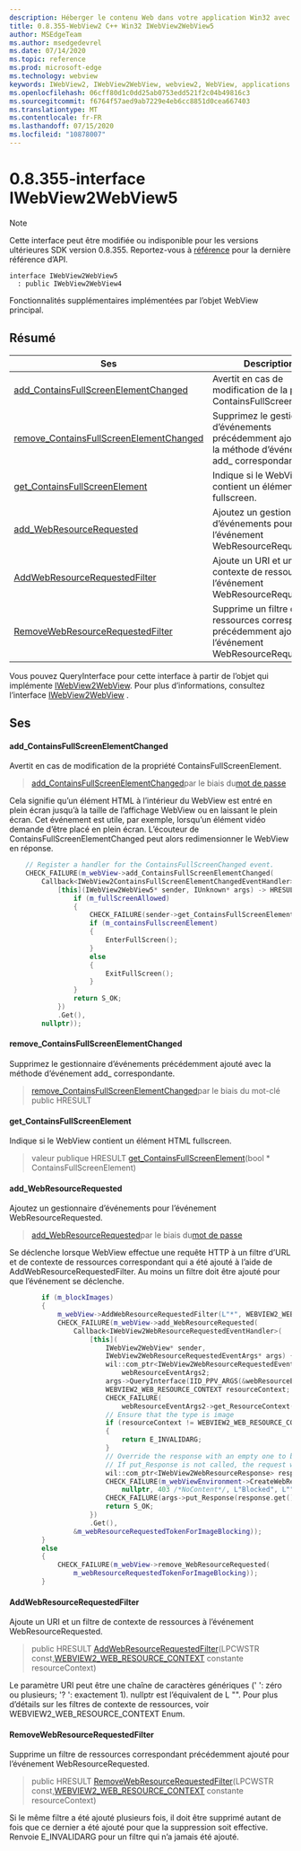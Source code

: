 ```yaml
---
description: Héberger le contenu Web dans votre application Win32 avec le contrôle Microsoft Edge WebView2
title: 0.8.355-WebView2 C++ Win32 IWebView2WebView5
author: MSEdgeTeam
ms.author: msedgedevrel
ms.date: 07/14/2020
ms.topic: reference
ms.prod: microsoft-edge
ms.technology: webview
keywords: IWebView2, IWebView2WebView, webview2, WebView, applications Win32, Win32, Edge
ms.openlocfilehash: 06cff80d1c0dd25ab0753edd521f2c04b49816c3
ms.sourcegitcommit: f6764f57aed9ab7229e4eb6cc8851d0cea667403
ms.translationtype: MT
ms.contentlocale: fr-FR
ms.lasthandoff: 07/15/2020
ms.locfileid: "10878007"
---
```

# 0.8.355-interface IWebView2WebView5 

> [!NOTE]
> Cette interface peut être modifiée ou indisponible pour les versions ultérieures SDK version 0.8.355. Reportez-vous à [référence](../../../webview2-api-reference.md) pour la dernière référence d’API.

```
interface IWebView2WebView5
  : public IWebView2WebView4
```

Fonctionnalités supplémentaires implémentées par l’objet WebView principal.

## Résumé

 Ses                        | Descriptions
--------------------------------|---------------------------------------------
[add_ContainsFullScreenElementChanged](#add_containsfullscreenelementchanged) | Avertit en cas de modification de la propriété ContainsFullScreenElement.
[remove_ContainsFullScreenElementChanged](#remove_containsfullscreenelementchanged) | Supprimez le gestionnaire d’événements précédemment ajouté avec la méthode d’événement add_ correspondante.
[get_ContainsFullScreenElement](#get_containsfullscreenelement) | Indique si le WebView contient un élément HTML fullscreen.
[add_WebResourceRequested](#add_webresourcerequested) | Ajoutez un gestionnaire d’événements pour l’événement WebResourceRequested.
[AddWebResourceRequestedFilter](#addwebresourcerequestedfilter) | Ajoute un URI et un filtre de contexte de ressources à l’événement WebResourceRequested.
[RemoveWebResourceRequestedFilter](#removewebresourcerequestedfilter) | Supprime un filtre de ressources correspondant précédemment ajouté pour l’événement WebResourceRequested.

Vous pouvez QueryInterface pour cette interface à partir de l’objet qui implémente [IWebView2WebView](IWebView2WebView.md). Pour plus d’informations, consultez l’interface [IWebView2WebView](IWebView2WebView.md) .

## Ses

#### add_ContainsFullScreenElementChanged 

Avertit en cas de modification de la propriété ContainsFullScreenElement.

> [add_ContainsFullScreenElementChanged](#add_containsfullscreenelementchanged)par le biais du[mot de passe](IWebView2ContainsFullScreenElementChangedEventHandler.md)

Cela signifie qu’un élément HTML à l’intérieur du WebView est entré en plein écran jusqu’à la taille de l’affichage WebView ou en laissant le plein écran. Cet événement est utile, par exemple, lorsqu’un élément vidéo demande d’être placé en plein écran. L’écouteur de ContainsFullScreenElementChanged peut alors redimensionner le WebView en réponse.

```cpp
    // Register a handler for the ContainsFullScreenChanged event.
    CHECK_FAILURE(m_webView->add_ContainsFullScreenElementChanged(
        Callback<IWebView2ContainsFullScreenElementChangedEventHandler>(
            [this](IWebView2WebView5* sender, IUnknown* args) -> HRESULT {
                if (m_fullScreenAllowed)
                {
                    CHECK_FAILURE(sender->get_ContainsFullScreenElement(&m_containsFullscreenElement));
                    if (m_containsFullscreenElement)
                    {
                        EnterFullScreen();
                    }
                    else
                    {
                        ExitFullScreen();
                    }
                }
                return S_OK;
            })
            .Get(),
        nullptr));
```

#### remove_ContainsFullScreenElementChanged 

Supprimez le gestionnaire d’événements précédemment ajouté avec la méthode d’événement add_ correspondante.

> [remove_ContainsFullScreenElementChanged](#remove_containsfullscreenelementchanged)par le biais du mot-clé public HRESULT

#### get_ContainsFullScreenElement 

Indique si le WebView contient un élément HTML fullscreen.

> valeur publique HRESULT [get_ContainsFullScreenElement](#get_containsfullscreenelement)(bool * ContainsFullScreenElement)

#### add_WebResourceRequested 

Ajoutez un gestionnaire d’événements pour l’événement WebResourceRequested.

> [add_WebResourceRequested](#add_webresourcerequested)par le biais du[mot de passe](IWebView2WebResourceRequestedEventHandler.md)

Se déclenche lorsque WebView effectue une requête HTTP à un filtre d’URL et de contexte de ressources correspondant qui a été ajouté à l’aide de AddWebResourceRequestedFilter. Au moins un filtre doit être ajouté pour que l’événement se déclenche.

```cpp
        if (m_blockImages)
        {
            m_webView->AddWebResourceRequestedFilter(L"*", WEBVIEW2_WEB_RESOURCE_CONTEXT_IMAGE);
            CHECK_FAILURE(m_webView->add_WebResourceRequested(
                Callback<IWebView2WebResourceRequestedEventHandler>(
                    [this](
                        IWebView2WebView* sender,
                        IWebView2WebResourceRequestedEventArgs* args) {
                        wil::com_ptr<IWebView2WebResourceRequestedEventArgs2>
                            webResourceEventArgs2;
                        args->QueryInterface(IID_PPV_ARGS(&webResourceEventArgs2));
                        WEBVIEW2_WEB_RESOURCE_CONTEXT resourceContext;
                        CHECK_FAILURE(
                            webResourceEventArgs2->get_ResourceContext(&resourceContext));
                        // Ensure that the type is image
                        if (resourceContext != WEBVIEW2_WEB_RESOURCE_CONTEXT_IMAGE)
                        {
                            return E_INVALIDARG;
                        }
                        // Override the response with an empty one to block the image.
                        // If put_Response is not called, the request will continue as normal.
                        wil::com_ptr<IWebView2WebResourceResponse> response;
                        CHECK_FAILURE(m_webViewEnvironment->CreateWebResourceResponse(
                            nullptr, 403 /*NoContent*/, L"Blocked", L"", &response));
                        CHECK_FAILURE(args->put_Response(response.get()));
                        return S_OK;
                    })
                    .Get(),
                &m_webResourceRequestedTokenForImageBlocking));
        }
        else
        {
            CHECK_FAILURE(m_webView->remove_WebResourceRequested(
                m_webResourceRequestedTokenForImageBlocking));
        }
```

#### AddWebResourceRequestedFilter 

Ajoute un URI et un filtre de contexte de ressources à l’événement WebResourceRequested.

> public HRESULT [AddWebResourceRequestedFilter](#addwebresourcerequestedfilter)(LPCWSTR const,[WEBVIEW2_WEB_RESOURCE_CONTEXT](IWebView2WebView.md#webview2_web_resource_context) constante resourceContext)

Le paramètre URI peut être une chaîne de caractères génériques (' ': zéro ou plusieurs; '? ': exactement 1). nullptr est l’équivalent de L "". Pour plus d’détails sur les filtres de contexte de ressources, voir WEBVIEW2_WEB_RESOURCE_CONTEXT Enum.

#### RemoveWebResourceRequestedFilter 

Supprime un filtre de ressources correspondant précédemment ajouté pour l’événement WebResourceRequested.

> public HRESULT [RemoveWebResourceRequestedFilter](#removewebresourcerequestedfilter)(LPCWSTR const,[WEBVIEW2_WEB_RESOURCE_CONTEXT](IWebView2WebView.md#webview2_web_resource_context) constante resourceContext)

Si le même filtre a été ajouté plusieurs fois, il doit être supprimé autant de fois que ce dernier a été ajouté pour que la suppression soit effective. Renvoie E_INVALIDARG pour un filtre qui n’a jamais été ajouté.

